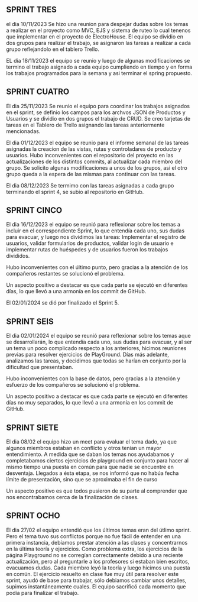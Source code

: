 ## SPRINT TRES
el dia 10/11/2023 Se hizo una reunion para despejar dudas sobre los temas a realizar en el proyecto como MVC, EJS y sistema de ruteo lo cual tenenos que 
implementar en el proyecto de ElectroHouse.
El equipo se dividio en dos grupos para realizar el trabajo, se asignaron las tareas a realizar a cada grupo reflejandolo en el tablero Trello.

EL dia 18/11/2023 el equipo se reunio y luego de algunas modificaciones se termino el trabajo asignado a cada equipo cumpliendo en tiempo y en forma los trabajos programados para la semana y asi terminar el spring propuesto.
     
## SPRINT CUATRO
El dia 25/11/2023 Se reunio el equipo para coordinar los trabajos asignados en el sprint, se definio los campos para los archvos JSON de Productos y Usuarios y se dividio en dos grupos el trabajo de CRUD.
Se creo tarjetas de tareas en el Tablero de Trello asignando las tareas anteriormente mencionadas.

El dia 01/12/2023 el equipo se reunio para el informe semanal de las tareas asignadas la creacion de las vistas, rutas y controladares de producto y usuarios.
Hubo inconvenientes con el repositorio del proyecto en las actualizaciones de los distintos commits, al actualizar cada miembro del grupo. 
Se solicito algunas modificaciones a unos de los grupos, asi el otro grupo queda a la espera de las mismas para continuar con las tareas.

El dia 08/12/2023 Se termimo con las tareas asignadas a cada grupo terminando el sprint 4, se subio al repositorio en GitHub.
        
## SPRINT CINCO
El dia 16/12/2023 el equipo se reunió para reflexionar sobre los temas a incluir en el correspondiente Sprint, lo que entendía cada uno, sus dudas para evacuar, y luego nos dividimos las tareas: Implementar el registro de usuarios, validar formularios de productos, validar login de usuario e implementar rutas de huéspedes y de usuarios fueron los trabajos divididos.

Hubo inconvenientes con el último punto, pero gracias a la atención de los compañeros restantes se solucionó el problema.

Un aspecto positivo a destacar es que cada parte se ejecutó en diferentes días, lo que llevó a una armonía en los commit de GitHub.

El 02/01/2024 se dió por finalizado el Sprint 5.

## SPRINT SEIS
El dia 02/01/2024 el equipo se reunió para reflexionar sobre los temas aque se desarrollarán, lo que entendía cada uno, sus dudas para evacuar, y al ser un tema un poco complicado respecto a los anteriores, hicimos reuniones previas para resolver ejercicios de PlayGround. Días más adelante, analizamos las tareas, y decidimos que todas se harían en conjunto por la dificultad que presentaban.

Hubo inconvenientes con la base de datos, pero gracias a la atención y esfuerzo de los compañeros se solucionó el problema.

Un aspecto positivo a destacar es que cada parte se ejecutó en diferentes días no muy separados, lo que llevó a una armonía en los commit de GitHub.

## SPRINT SIETE
El dia 08/02 el equipo hizo un meet para evaluar el tema dado, ya que algunos miembros estaban en conflicto y otros tenían un mayor entendimiento. A medida que se daban los temas nos ayudabamos y completabamos ciertos ejercicios de playground en conjunto para hacer al mismo tiempo una puesta en común para que nadie se encuentre en desventaja. Llegados a ésta etapa, se nos informó que no habúa fecha límite de presentación, sino que se aproximaba el fin de curso

Un aspecto positivo es que todos pusieron de su parte al comprender que nos encontrabamos cerca de la finalización de clases.

## SPRINT OCHO
El dia 27/02 el equipo entendió que los últimos temas eran del útlimo sprint. Pero el tema tuvo sus conflictos porque no fue fácil de entender en una primera instancia, debíamos prestar atención a las clases y concentrarnos en la última teoría y ejercicios. Como problema extra, los ejercicios de la página Playground no se corregían correctamente debido a una reciente actualización, pero al preguntarle a los profesores si estaban bien escritos, evacuamos dudas.
Cada miembro leyó la teoría y luego hicimos una puesta en común. El ejercicio resuelto en clase fue muy útil para resolver este sprint, ayudó de base para trabajar, sólo debiamos cambiar unos detalles, supimos instantáneamente cuales.
El equipo sacrificó cada momento que podía para finalizar el trabajo.
